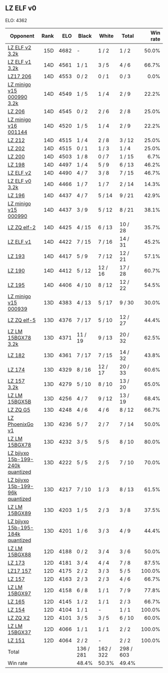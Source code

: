 ## LZ ELF v0 ##

ELO: 4362

Opponent | Rank | ELO | Black | White | Total | Win rate
---------|-----:|----:|-------|-------|-------|-------:
[LZ ELF v2 3.2k](LZ%20ELF%20v2%203.2k.md) | 15D | 4682 | - | 1 / 2 | 1 / 2 | 50.0%
[LZ ELF v1 3.2k](LZ%20ELF%20v1%203.2k.md) | 14D | 4561 | 1 / 1 | 3 / 5 | 4 / 6 | 66.7%
[LZ17 206](LZ17%20206.md) | 14D | 4553 | 0 / 2 | 0 / 1 | 0 / 3 | 0.0%
[LZ minigo v15 000990 3.2k](LZ%20minigo%20v15%20000990%203.2k.md) | 14D | 4549 | 1 / 5 | 1 / 4 | 2 / 9 | 22.2%
[LZ 206](LZ%20206.md) | 14D | 4545 | 0 / 2 | 2 / 6 | 2 / 8 | 25.0%
[LZ minigo v16 001144](LZ%20minigo%20v16%20001144.md) | 14D | 4520 | 1 / 5 | 1 / 4 | 2 / 9 | 22.2%
[LZ 212](LZ%20212.md) | 14D | 4515 | 1 / 4 | 2 / 8 | 3 / 12 | 25.0%
[LZ 202](LZ%20202.md) | 14D | 4515 | 0 / 1 | 1 / 3 | 1 / 4 | 25.0%
[LZ 200](LZ%20200.md) | 14D | 4503 | 1 / 8 | 0 / 7 | 1 / 15 | 6.7%
[LZ 198](LZ%20198.md) | 14D | 4497 | 1 / 4 | 5 / 9 | 6 / 13 | 46.2%
[LZ ELF v2](LZ%20ELF%20v2.md) | 14D | 4490 | 4 / 7 | 3 / 8 | 7 / 15 | 46.7%
[LZ ELF v0 3.2k](LZ%20ELF%20v0%203.2k.md) | 14D | 4466 | 1 / 7 | 1 / 7 | 2 / 14 | 14.3%
[LZ 196](LZ%20196.md) | 14D | 4437 | 4 / 7 | 5 / 14 | 9 / 21 | 42.9%
[LZ minigo v15 000990](LZ%20minigo%20v15%20000990.md) | 14D | 4437 | 3 / 9 | 5 / 12 | 8 / 21 | 38.1%
[LZ ZQ elf-2](LZ%20ZQ%20elf-2.md) | 14D | 4425 | 4 / 15 | 6 / 13 | 10 / 28 | 35.7%
[LZ ELF v1](LZ%20ELF%20v1.md) | 14D | 4422 | 7 / 15 | 7 / 16 | 14 / 31 | 45.2%
[LZ 193](LZ%20193.md) | 14D | 4417 | 5 / 9 | 7 / 12 | 12 / 21 | 57.1%
[LZ 190](LZ%20190.md) | 14D | 4412 | 5 / 12 | 12 / 16 | 17 / 28 | 60.7%
[LZ 195](LZ%20195.md) | 14D | 4406 | 4 / 10 | 8 / 12 | 12 / 22 | 54.5%
[LZ minigo v15 000939](LZ%20minigo%20v15%20000939.md) | 13D | 4383 | 4 / 13 | 5 / 17 | 9 / 30 | 30.0%
[LZ ZQ elf-5](LZ%20ZQ%20elf-5.md) | 13D | 4376 | 7 / 17 | 5 / 10 | 12 / 27 | 44.4%
[LZ LM 15BGX78 3.2k](LZ%20LM%2015BGX78%203.2k.md) | 13D | 4371 | 11 / 19 | 9 / 13 | 20 / 32 | 62.5%
[LZ 182](LZ%20182.md) | 13D | 4361 | 7 / 17 | 7 / 15 | 14 / 32 | 43.8%
[LZ 174](LZ%20174.md) | 13D | 4329 | 8 / 16 | 12 / 17 | 20 / 33 | 60.6%
[LZ 157 3.2k](LZ%20157%203.2k.md) | 13D | 4279 | 5 / 10 | 8 / 10 | 13 / 20 | 65.0%
[LZ LM 15BGX5B](LZ%20LM%2015BGX5B.md) | 13D | 4256 | 4 / 7 | 9 / 12 | 13 / 19 | 68.4%
[LZ ZQ G5](LZ%20ZQ%20G5.md) | 13D | 4248 | 4 / 6 | 4 / 6 | 8 / 12 | 66.7%
[LZ PhoenixGo v1](LZ%20PhoenixGo%20v1.md) | 13D | 4236 | 5 / 7 | 2 / 7 | 7 / 14 | 50.0%
[LZ LM 15BGX78](LZ%20LM%2015BGX78.md) | 13D | 4232 | 3 / 5 | 5 / 5 | 8 / 10 | 80.0%
[LZ bjiyxo 15b-199-240k quantized](LZ%20bjiyxo%2015b-199-240k%20quantized.md) | 13D | 4222 | 5 / 5 | 2 / 5 | 7 / 10 | 70.0%
[LZ bjiyxo 15b-199-96k quantized](LZ%20bjiyxo%2015b-199-96k%20quantized.md) | 13D | 4217 | 7 / 10 | 1 / 3 | 8 / 13 | 61.5%
[LZ LM 15BGX89](LZ%20LM%2015BGX89.md) | 13D | 4203 | 1 / 5 | 2 / 3 | 3 / 8 | 37.5%
[LZ bjiyxo 15b-195-184k quantized](LZ%20bjiyxo%2015b-195-184k%20quantized.md) | 13D | 4201 | 1 / 6 | 3 / 3 | 4 / 9 | 44.4%
[LZ LM 15BGX88](LZ%20LM%2015BGX88.md) | 12D | 4188 | 0 / 2 | 3 / 4 | 3 / 6 | 50.0%
[LZ 173](LZ%20173.md) | 12D | 4181 | 3 / 4 | 4 / 4 | 7 / 8 | 87.5%
[LZ17 157](LZ17%20157.md) | 12D | 4175 | 2 / 2 | 3 / 3 | 5 / 5 | 100.0%
[LZ 157](LZ%20157.md) | 12D | 4163 | 2 / 3 | 2 / 3 | 4 / 6 | 66.7%
[LZ LM 15BGX97](LZ%20LM%2015BGX97.md) | 12D | 4158 | 6 / 8 | 1 / 1 | 7 / 9 | 77.8%
[LZ 165](LZ%20165.md) | 12D | 4145 | 1 / 2 | 1 / 1 | 2 / 3 | 66.7%
[LZ 154](LZ%20154.md) | 12D | 4104 | 1 / 1 | - | 1 / 1 | 100.0%
[LZ ZQ X2](LZ%20ZQ%20X2.md) | 12D | 4101 | 3 / 5 | 3 / 5 | 6 / 10 | 60.0%
[LZ LM 15BGX37](LZ%20LM%2015BGX37.md) | 12D | 4066 | 1 / 1 | 1 / 1 | 2 / 2 | 100.0%
[LZ 151](LZ%20151.md) | 12D | 4064 | 2 / 2 | - | 2 / 2 | 100.0%
Total | | | 136 / 281 | 162 / 322 | 298 / 603 | 
Win rate| | | 48.4% | 50.3% | 49.4% | 

